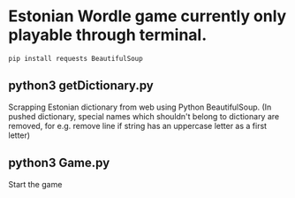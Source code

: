# Estonian Wordle game currently only playable through terminal.

    pip install requests BeautifulSoup

## python3 getDictionary.py

Scrapping Estonian dictionary from web using Python BeautifulSoup.
(In pushed dictionary, special names which shouldn't belong to dictionary are removed,
for e.g. remove line if string has an uppercase letter as a first letter)

## python3 Game.py

Start the game
